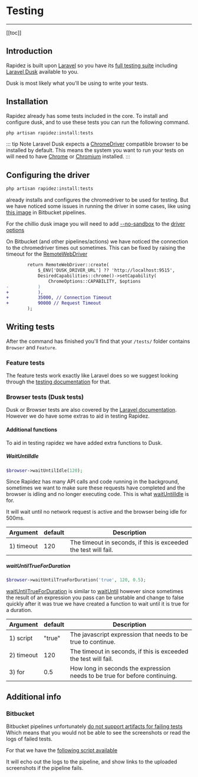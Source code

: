 # Testing

---

[[toc]]

## Introduction

Rapidez is built upon [Laravel](https://laravel.com/) so you have its [full testing suite](https://laravel.com/docs/10.x/testing) including [Laravel Dusk](https://laravel.com/docs/10.x/dusk#main-content) available to you.

Dusk is most likely what you'll be using to write your tests.

## Installation

Rapidez already has some tests included in the core. To install and configure dusk, and to use these tests you can run the following command.

```bash
php artisan rapidez:install:tests
```

::: tip Note
Laravel Dusk expects a [ChromeDriver](https://chromedriver.chromium.org/) compatible browser to be installed by default. 
This means the system you want to run your tests on will need to have [Chrome](https://www.google.com/chrome/) or [Chromium](https://www.chromium.org/Home/) installed.
:::

## Configuring the driver

```bash
php artisan rapidez:install:tests
```
already installs and configures the chromedriver to be used for testing. 
But we have noticed some issues in running the driver in some cases, like using [this image](https://github.com/chilio/laravel-dusk-ci) in Bitbucket pipelines.

For the chillio dusk image you will need to add [--no-sandbox](https://github.com/chilio/laravel-dusk-ci#usage:~:text=especially-,%2D%2Dno%2Dsandbox,-in%20%24options%20for) to the [driver options](https://github.com/laravel/dusk/blob/1cc21a38e2a291c8e070d8bc680c39402a0f03cb/stubs/DuskTestCase.stub#L37)

On Bitbucket (and other pipelines/actions) we have noticed the connection to the chromedriver times out sometimes. This can be fixed by raising the timeout for the [RemoteWebDriver](https://github.com/laravel/dusk/blob/1cc21a38e2a291c8e070d8bc680c39402a0f03cb/stubs/DuskTestCase.stub#L41)
```diff
        return RemoteWebDriver::create(
            $_ENV['DUSK_DRIVER_URL'] ?? 'http://localhost:9515',
            DesiredCapabilities::chrome()->setCapability(
                ChromeOptions::CAPABILITY, $options
-           )
+           ),
+           35000, // Connection Timeout
+           90000 // Request Timeout
        );
```

## Writing tests

After the command has finished you'll find that your `/tests/` folder contains `Browser` and `Feature`.

### Feature tests

The feature tests work exactly like Laravel does so we suggest looking through the [testing documentation](https://laravel.com/docs/10.x/testing) for that.

### Browser tests (Dusk tests)

Dusk or Browser tests are also covered by the [Laravel documentation](https://laravel.com/docs/10.x/dusk). However we do have some extras to aid in testing Rapidez.

#### Additional functions

To aid in testing rapidez we have added extra functions to Dusk.

##### WaitUntilIdle

```php
$browser->waitUntilIdle(120);
```

Since Rapidez has many API calls and code running in the background, sometimes we want to make sure these requests have completed and the browser is idling and no longer executing code. This is what [waitUntilIdle](https://github.com/rapidez/core/blob/60b9c761a6d7e7f844d854306b314b422143aae9/tests/DuskTestCaseSetup.php#L39) is for.

It will wait until no network request is active and the browser being idle for 500ms.

| Argument | default | Description |
|---|---|---|
| 1) timeout | 120 | The timeout in seconds, if this is exceeded the test will fail. |

##### waitUntilTrueForDuration

```php
$browser->waitUntilTrueForDuration('true', 120, 0.5);
```

[waitUntilTrueForDuration](https://github.com/rapidez/core/blob/60b9c761a6d7e7f844d854306b314b422143aae9/tests/DuskTestCaseSetup.php#L18) is similar to [waitUntil](https://laravel.com/docs/10.x/dusk#waiting-on-javascript-expressions) however since sometimes the result of an expression you pass can be unstable and change to false quickly after it was true we have created a function to wait until it is true for a duration.

| Argument | default | Description |
|---|---|---|
| 1) script | "true" | The javascript expression that needs to be true to continue. |
| 2) timeout | 120 | The timeout in seconds, if this is exceeded the test will fail. |
| 3) for | 0.5 | How long in seconds the expression needs to be true for before continuing. |

## Additional info

### Bitbucket

Bitbucket pipelines unfortunately [do not support artifacts for failing tests](https://jira.atlassian.com/browse/BCLOUD-21636)
Which means that you would not be able to see the screenshots or read the logs of failed tests.

For that we have the [following script available](/run_dusktest.sh)

It will echo out the logs to the pipeline, and show links to the uploaded screenshots if the pipeline fails.
